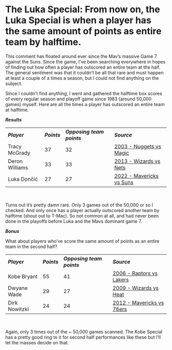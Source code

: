 <h1> The Luka Special: From now on, the Luka Special is when a player has the same amount of points as entire team by halftime. </h1>

This comment has floated around ever since the Mav’s massive Game 7 against the Suns. Since the game, I’ve been searching everywhere in hopes of finding out how often a player has outscored an entire team at the half. The general sentiment was that it couldn’t be all that rare and must happen at least a couple of a times a season, but I could not find anything on the subject. 
&nbsp;
&nbsp;

Since I couldn’t find anything, I went and gathered the halftime box scores of every regular season and playoff game since 1983 (around 50,000 games) myself. Here are all the times a player has outscored an entire team at halftime. 
&nbsp;
&nbsp;
  
***Results*** 

|||||
|:-----------|:------------|:------------|:------------|
| ***Player*** | ***Points*** | ***Opposing team points*** |  ***Source*** | 
| Tracy McGrady | 37 | 32 | [2003 - Nuggets vs Magic](https://www.basketball-reference.com/boxscores/200303090ORL.html) 
| Deron Williams | 33 | 33 | [2013 - Wizards vs Nets](https://www.basketball-reference.com/boxscores/201303080BRK.html) 
| Luka Dončić | 27 | 27 | [2022 - Mavericks vs Suns](https://www.basketball-reference.com/boxscores/202205150PHO.html)
&nbsp;

Turns out it’s pretty damn rare. Only 3 games out of the 50,000 or so I checked. And only once has a player actually outscored another team by halftime (shout out to T-Mac). So not common at all, and had never been done in the playoffs before Luka and the Mavs dominant game 7. 
&nbsp;
&nbsp;

***Bonus*** 

What about players who’ve score the same amount of points as an entire team in the second half? 

|||||
|:-----------|:------------|:------------|:------------|
| ***Player*** | ***Points*** | ***Opposing team points*** |  ***Source*** | 
| Kobe Bryant | 55 | 41 | [2006 - Raptors vs Lakers](https://www.basketball-reference.com/boxscores/200601220LAL.html) 
| Dwyane Wade | 29 | 27 | [2009 - Wizards vs Heat](https://www.basketball-reference.com/boxscores/200911100MIA.html) 
| Dirk Nowitzki | 24 | 24 | [2012 - Mavericks vs 76ers](https://www.basketball-reference.com/boxscores/201202170PHI.html)
&nbsp;

Again, only 3 times out of the ~ 50,000 games scanned. The Kobe Special has a pretty good ring to it for second half performances like these but I’ll let the masses decide on that.
 &nbsp;
